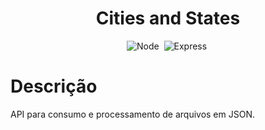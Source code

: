 <h1 align="center">Cities and States</h1>

<div align="center">
  
  ![Node](https://img.shields.io/badge/-Nodejs-1e272e?style=for-the-badge&logo=node.js)&nbsp;
  ![Express](https://img.shields.io/badge/-Express-1e272e?style=for-the-badge&logo=express)&nbsp;

</div>

<h1>Descrição</h1>

<p>
API para consumo e processamento de arquivos em JSON.
</p>